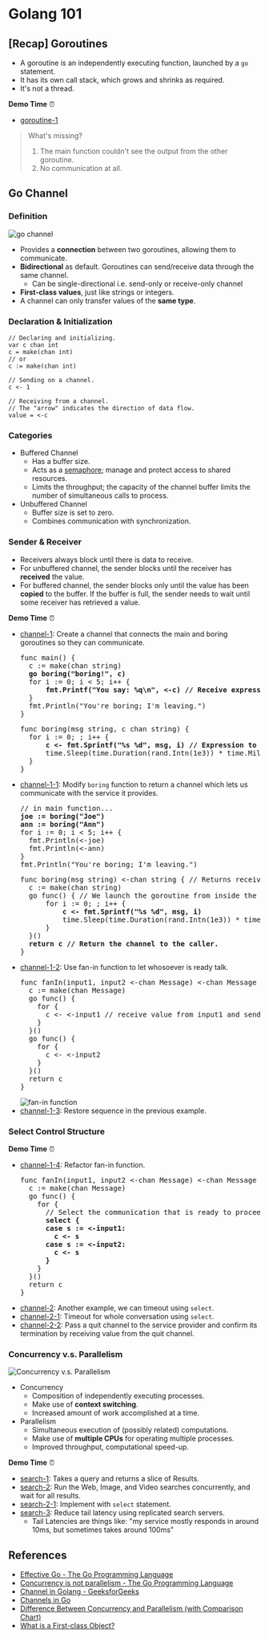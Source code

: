 # Golang 101

## [Recap] Goroutines

- A goroutine is an independently executing function, launched by a `go` statement.
- It has its own call stack, which grows and shrinks as required.
- It's not a thread.

**Demo Time** :alarm_clock:

- [goroutine-1](https://github.com/wendyleeyuhuei/golang-101/tree/main/goroutine-1)

> What's missing?
> 1. The main function couldn't see the output from the other goroutine.
> 2. No communication at all.

## Go Channel

### Definition

![go channel](./img/go-channel.png)

- Provides a **connection** between two goroutines, allowing them to communicate. 
- **Bidirectional** as default. Goroutines can send/receive data through the same channel. 
  - Can be single-directional i.e. send-only or receive-only channel 
- **First-class values**, just like strings or integers. 
- A channel can only transfer values of the **same type**.

### Declaration & Initialization

```
// Declaring and initializing.
var c chan int
c = make(chan int)
// or
c := make(chan int)
```

```
// Sending on a channel.
c <- 1
```

```
// Receiving from a channel.
// The "arrow" indicates the direction of data flow.
value = <-c
```

### Categories

- Buffered Channel
  - Has a buffer size.
  - Acts as a [semaphore](https://www.keil.com/pack/doc/CMSIS/RTOS/html/group__CMSIS__RTOS__SemaphoreMgmt.html#details); manage and protect access to shared resources.
  - Limits the throughput; the capacity of the channel buffer limits the number of simultaneous calls to process.
- Unbuffered Channel
  - Buffer size is set to zero.
  - Combines communication with synchronization.

### Sender & Receiver

- Receivers always block until there is data to receive.
- For unbuffered channel, the sender blocks until the receiver has **received** the value.
- For buffered channel, the sender blocks only until the value has been **copied** to the buffer. If the buffer is full, the sender needs to wait until some receiver has retrieved a value.

**Demo Time** :alarm_clock:

- [channel-1](https://github.com/wendyleeyuhuei/golang-101/tree/main/channel-1): Create a channel that connects the main and boring goroutines so they can communicate.
  <pre>
  func main() {
    c := make(chan string)
    <b>go boring("boring!", c)</b>
    for i := 0; i < 5; i++ {
        <b>fmt.Printf("You say: %q\n", <-c) // Receive expression is just a value.</b>
    }
    fmt.Println("You're boring; I'm leaving.")
  }
  </pre>
  <pre>
  func boring(msg string, c chan string) {
    for i := 0; ; i++ {
        <b>c <- fmt.Sprintf("%s %d", msg, i) // Expression to be sent can be any suitable value.</b>
        time.Sleep(time.Duration(rand.Intn(1e3)) * time.Millisecond)
    }
  }
  </pre>
- [channel-1-1](https://github.com/wendyleeyuhuei/golang-101/tree/main/channel-1-1): Modify `boring` function to return a channel which lets us communicate with the service it provides.
  <pre>
  // in main function...
  <b>joe := boring("Joe")
  ann := boring("Ann")</b>
  for i := 0; i < 5; i++ {
    fmt.Println(<-joe)
    fmt.Println(<-ann)
  }
  fmt.Println("You're boring; I'm leaving.")
  </pre>
  <pre>
  func boring(msg string) <-chan string { // Returns receive-only channel of strings.
    c := make(chan string)
    go func() { // We launch the goroutine from inside the function.
        for i := 0; ; i++ {
            <b>c <- fmt.Sprintf("%s %d", msg, i)</b>
            time.Sleep(time.Duration(rand.Intn(1e3)) * time.Millisecond)
        }
    }()
    <b>return c // Return the channel to the caller.</b>
  }
  </pre>
- [channel-1-2](https://github.com/wendyleeyuhuei/golang-101/tree/main/channel-1-2): Use fan-in function to let whosoever is ready talk.
  <pre>
  func fanIn(input1, input2 <-chan Message) <-chan Message {
    c := make(chan Message)
    go func() {
      for {
        c <- <-input1 // receive value from input1 and send value to c
      }
    }()
    go func() {
      for {
        c <- <-input2
      }
    }()
    return c
  }
  </pre>
  ![fan-in function](./img/fan-in-function.png)
- [channel-1-3](https://github.com/wendyleeyuhuei/golang-101/tree/main/channel-1-3): Restore sequence in the previous example.

### Select Control Structure

**Demo Time** :alarm_clock:

- [channel-1-4](https://github.com/wendyleeyuhuei/golang-101/tree/main/channel-1-4): Refactor fan-in function.
  <pre>
  func fanIn(input1, input2 <-chan Message) <-chan Message {
    c := make(chan Message)
    go func() {
      for {
        // Select the communication that is ready to proceed
        <b>select {
        case s := <-input1:
          c <- s
        case s := <-input2:
          c <- s
        }</b>
      }
    }()
    return c
  }
  </pre>
- [channel-2](https://github.com/wendyleeyuhuei/golang-101/tree/main/channel-2): Another example, we can timeout using `select`.
- [channel-2-1](https://github.com/wendyleeyuhuei/golang-101/tree/main/channel-2-1): Timeout for whole conversation using `select`.
- [channel-2-2](https://github.com/wendyleeyuhuei/golang-101/tree/main/channel-2-2): Pass a quit channel to the service provider and confirm its termination by receiving value from the quit channel.

### Concurrency v.s. Parallelism

![Concurrency v.s. Parallelism](./img/concurrency-vs-parallelism.png)

- Concurrency
  - Composition of independently executing processes.
  - Make use of **context switching**.
  - Increased amount of work accomplished at a time.
- Parallelism
  - Simultaneous execution of (possibly related) computations.
  - Make use of **multiple CPUs** for operating multiple processes.
  - Improved throughput, computational speed-up.

**Demo Time** :alarm_clock:

- [search-1](https://github.com/wendyleeyuhuei/golang-101/tree/main/search-1): Takes a query and returns a slice of Results.
- [search-2](https://github.com/wendyleeyuhuei/golang-101/tree/main/search-2): Run the Web, Image, and Video searches concurrently, and wait for all results.
- [search-2-1](https://github.com/wendyleeyuhuei/golang-101/tree/main/search-2-1): Implement with `select` statement.
- [search-3](https://github.com/wendyleeyuhuei/golang-101/tree/main/search-3): Reduce tail latency using replicated search servers.
  - Tail Latencies are things like: "my service mostly responds in around 10ms, but sometimes takes around 100ms"

## References

- [Effective Go - The Go Programming Language](https://go.dev/doc/effective_go#channels)
- [Concurrency is not parallelism - The Go Programming Language](https://go.dev/blog/waza-talk)
- [Channel in Golang - GeeksforGeeks](https://www.geeksforgeeks.org/channel-in-golang/)
- [Channels in Go](https://go101.org/article/channel.html)
- [Difference Between Concurrency and Parallelism (with Comparison Chart)](https://techdifferences.com/difference-between-concurrency-and-parallelism.html)
- [What is a First-class Object?](https://www.computerhope.com/jargon/f/firstclass-object.htm)
